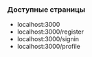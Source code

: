 ### Доступные страницы
- localhost:3000
- localhost:3000/register
- localhost:3000/signin
- localhost:3000/profile
   
